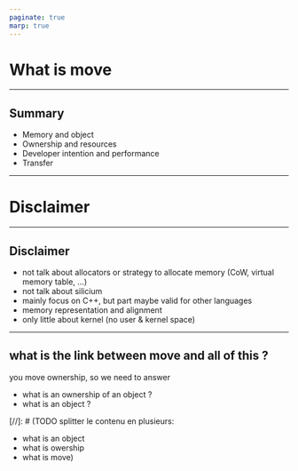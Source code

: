 ```yaml
---
paginate: true
marp: true
---
```


<!-- _class: title -->
<!-- _footer: '' -->

# What is move

---
## Summary

* Memory and object
* Ownership and resources
* Developer intention and performance
* Transfer

---
# Disclaimer

---
## Disclaimer

- not talk about allocators or strategy to allocate memory (CoW, virtual memory table, ...)
- not talk about silicium
- mainly focus on C++, but part maybe valid for other languages
- memory representation and alignment
- only little about kernel (no user & kernel space)

---
## what is the link between move and all of this ?

you move ownership, so we need to answer 
- what is an ownership of an object ?
- what is an object ?


[//]: # (TODO splitter le contenu en plusieurs:
- what is an object
- what is owership
- what is move)